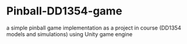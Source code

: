 # Pinball-DD1354-game

a simple pinball game implementation as a project in course (DD1354 models and simulations) using Unity game engine
